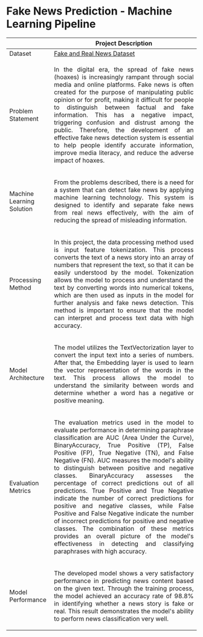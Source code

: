# Fake News Prediction - Machine Learning Pipeline

| | Project Description |
| ----------- | ----------- |
| Dataset | [Fake and Real News Dataset](https://www.kaggle.com/) |
| Problem Statement | <p align=justify>In the digital era, the spread of fake news (hoaxes) is increasingly rampant through social media and online platforms. Fake news is often created for the purpose of manipulating public opinion or for profit, making it difficult for people to distinguish between factual and fake information. This has a negative impact, triggering confusion and distrust among the public. Therefore, the development of an effective fake news detection system is essential to help people identify accurate information, improve media literacy, and reduce the adverse impact of hoaxes.</p> |
| Machine Learning Solution | <p align=justify>From the problems described, there is a need for a system that can detect fake news by applying machine learning technology. This system is designed to identify and separate fake news from real news effectively, with the aim of reducing the spread of misleading information.</p> |
| Processing Method | <p align=justify>In this project, the data processing method used is input feature tokenization. This process converts the text of a news story into an array of numbers that represent the text, so that it can be easily understood by the model. Tokenization allows the model to process and understand the text by converting words into numerical tokens, which are then used as inputs in the model for further analysis and fake news detection. This method is important to ensure that the model can interpret and process text data with high accuracy.</p> |
| Model Architecture | <p align=justify>The model utilizes the TextVectorization layer to convert the input text into a series of numbers. After that, the Embedding layer is used to learn the vector representation of the words in the text. This process allows the model to understand the similarity between words and determine whether a word has a negative or positive meaning.</p> |
| Evaluation Metrics | <p align=justify>The evaluation metrics used in the model to evaluate performance in determining paraphrase classification are AUC (Area Under the Curve), BinaryAccuracy, True Positive (TP), False Positive (FP), True Negative (TN), and False Negative (FN). AUC measures the model's ability to distinguish between positive and negative classes. BinaryAccuracy assesses the percentage of correct predictions out of all predictions. True Positive and True Negative indicate the number of correct predictions for positive and negative classes, while False Positive and False Negative indicate the number of incorrect predictions for positive and negative classes. The combination of these metrics provides an overall picture of the model's effectiveness in detecting and classifying paraphrases with high accuracy.</p> |
| Model Performance | <p align=justify>The developed model shows a very satisfactory performance in predicting news content based on the given text. Through the training process, the model achieved an accuracy rate of 98.8% in identifying whether a news story is fake or real. This result demonstrates the model's ability to perform news classification very well.</p> |
